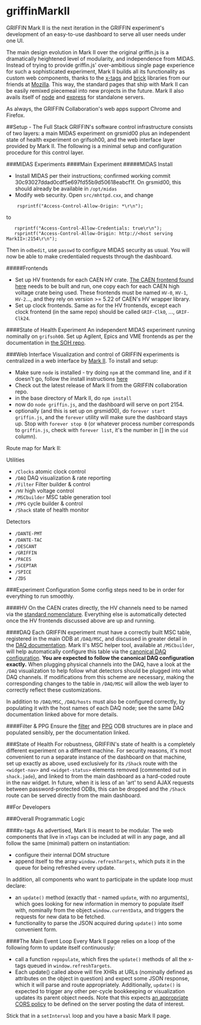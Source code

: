 griffinMarkII
=============

GRIFFIN Mark II is the next iteration in the GRIFFIN experiment's development of an easy-to-use dashboard to serve all user needs under one UI.  

The main design evolution in Mark II over the original griffin.js is a dramatically heightened level of modularity, and independence from MIDAS.  Instead of trying to provide griffin.js' over-ambitious single page experience for such a sophisticated experiment, Mark II builds all its functionality as custom web components, thanks to the [x-tags](http://www.x-tags.org/) and [brick](http://mozilla.github.io/brick/) libraries from our friends at [Mozilla](http://www.mozilla.org/en-US/).  This way, the standard pages that ship with Mark II can be easily remixed piecemeal into new projects in the future.  Mark II also avails itself of [node](http://nodejs.org/) and [express](http://expressjs.com/) for standalone servers.

As always, the GRIFFIN Collaboration's web apps support Chrome and Firefox.

##Setup - The Full Stack
GRIFFIN's software control infrastructure consists of two layers: a main MIDAS experiment on grsmid00 plus an independent state of health experiment on grifsoh00, and the web interface layer provided by Mark II.  The following is a minimal setup and configuration procedure for this control layer.

###MIDAS Experiments
####Main Experiment
#####MIDAS Install
 - Install MIDAS per their instructions; confirmed working commit 30c93027ddad0cdf5e697fd55b9d50618eabcf1f.  On grsmid00, this should already be available in `/opt/midas`
 - Modify web security.  Open `src/mhttpd.cxx`, and change
```
    rsprintf("Access-Control-Allow-Origin: *\r\n");
```    
to
```
   rsprintf("Access-Control-Allow-Credentials: true\r\n");
   rsprintf("Access-Control-Allow-Origin: http://<host serving MarkII>:2154\r\n");
```
Then in `odbedit`, use `passwd` to configure MIDAS security as usual.  You will now be able to make credentialed requests through the dashboard.

#####Frontends
 - Set up HV frontends for each CAEN HV crate.  [The CAEN frontend found here](https://github.com/GRIFFINCollaboration/MIDASfrontends) needs to be built and run, one copy each for each CAEN high voltage crate being used.  These frontends must be named `HV-0`, `HV-1`, `HV-2`..., and they rely on version >= 5.22 of CAEN's HV wrapper library.
 - Set up clock frontends.  Same as for the HV frontends, except each clock frontend (in the same repo) should be called `GRIF-Clk0`, ..., `GRIF-Clk24`.

####State of Health Experiment
An independent MIDAS experiment running nominally on `grifsoh00`.  Set up Agilent, Epics and VME frontends as per the documentation in [the SOH repo](https://github.com/GRIFFINCollaboration/GRIFFIN-SOH).

###Web Interface
Visualization and control of GRIFFIN experiments is centralized in a web interface by [Mark II](https://github.com/BillMills/griffinMarkII).  To install and setup:
 - Make sure `node` is installed - try doing `npm` at the command line, and if it doesn't go, follow the install instructions [here](https://github.com/joyent/node/wiki/Installing-Node.js-via-package-manager#rhelcentosscientific-linux-6) 
 - Check out the latest release of Mark II from the GRIFFIN collaboration repo.
 - in the base directory of Mark II, do `npm install`
 - now do `node griffin.js`, and the dashboard will serve on port 2154.
 - optionally (and this is set up on grsmid00), do `forever start griffin.js`, and the `forever` utility will make sure the dashboard stays up.  Stop with `forever stop 0` (or whatever process number corresponds to `griffin.js`, check with `forever list`, it's the number in [] in the `uid` column).

Route map for Mark II:

Utilities
 - `/Clocks` atomic clock control
 - `/DAQ` DAQ visualization & rate reporting
 - `/Filter` Filter builder & control
 - `/HV` high voltage control
 - `/MSCbuilder` MSC table generation tool
 - `/PPG` cycle builder & control
 - `/Shack` state of health monitor
 
Detectors
 - `/DANTE-PMT`
 - `/DANTE-TAC`
 - `/DESCANT`
 - `/GRIFFIN`
 - `/PACES`
 - `/SCEPTAR`
 - `/SPICE`
 - `/ZDS`

###Experiment Configuration
Some config steps need to be in order for everything to run smoothly.

####HV
On the CAEN crates directly, the HV channels need to be named via the [standard nomenclature](https://www.triumf.info/wiki/tigwiki/index.php/Detector_Nomenclature).  Everything else is automatically detected once the HV frontends discussed above are up and running.

####DAQ
Each GRIFFIN experiment must have a correctly built MSC table, registered in the main ODB at `/DAQ/MSC`, and discussed in greater detail in the [DAQ documentation](https://github.com/BillMills/griffinMarkII/tree/master/static/xTags/DAQ).  Mark II's MSC helper tool, available at `/MSCbuilder`, will help automatically configure this table via the [canonical DAQ configuration]().  **You are expected to follow the canonical DAQ configuration exactly.** When plugging physical channels into the DAQ, have a look at the `/DAQ` visualization to help follow what detectors should be plugged into what DAQ channels.  If modifications from this scheme are necessary, making the corresponding changes to the table in `/DAQ/MSC` will allow the web layer to correctly reflect these customizations.

In addition to `/DAQ/MSC`, `/DAQ/hosts` must also be configured correctly, by populating it with the host names of each DAQ node; see the same DAQ documentation linked above for more details.

####Filter & PPG
Ensure the [filter](https://github.com/BillMills/griffinMarkII/tree/master/static/xTags/Filter#odb-filter-encoding) and [PPG](https://github.com/BillMills/griffinMarkII/tree/master/static/xTags/PPG#ppg-odb-spec) ODB structures are in place and populated sensibly, per the documentation linked.

###State of Health
For robustness, GRIFFIN's state of health is a completely different experiment on a different machine.  For security reasons, it's most convenient to run a separate instance of the dashboard on that machine, set up exactly as above, used exclusively for its `/Shack` route with the `<widget-nav>` and `<widget-status>` elements removed (commented out in `shack.jade`), and linked to from the main dashboard as a hard-coded route in the nav widget.  In future, when it is less of an 'art' to send AJAX requests between password-protected ODBs, this can be dropped and the `/Shack` route can be served directly from the main dashboard.

##For Developers

###Overall Programmatic Logic

####x-tags
As advertised, Mark II is meant to be modular.  The web components that live in `xTags` can be included at will in any page, and all follow the same (minimal) pattern on instantiation:

 - configure their internal DOM structure 
 - append itself to the array `window.refreshTargets`, which puts it in the queue for being refreshed every update.

In addition, all components who want to participate in the update loop must declare:
 
 - an `update()` method (exactly that - named `update`, with no arguments), which goes looking for new information in memory to populate itself with, nominally from the object `window.currentData`, and triggers the requests for new data to be fetched.
 - functionality to parse the JSON acquired during `update()` into some convenient form.

####The Main Event Loop
Every Mark II page relies on a loop of the following form to update itself continuously:

 - call a function `repopulate`, which fires the `update()` methods of all the x-tags queued in `window.refreshTargets`.
 - Each update() called above will fire XHRs at URLs (nominally defined as attributes on the object in question) and expect some JSON response, which it will parse and route appropriately.  Additionally, `update()` is expected to trigger any other per-cycle bookkeeping or visualization updates its parent object needs.  Note that this expects [an appropriate CORS policy](https://developer.mozilla.org/en-US/docs/Web/HTTP/Access_control_CORS) to be defined on the server posting the data of interest.
 
Stick that in a `setInterval` loop and you have a basic Mark II page.

